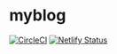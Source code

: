 # myblog

[![CircleCI](https://circleci.com/gh/tadashi0713/myblog.svg?style=svg&circle-token=4075bc0a11af1a7f69b9b6d87230b047dc52aec6)](https://circleci.com/gh/tadashi0713/myblog)
[![Netlify Status](https://api.netlify.com/api/v1/badges/7ae50abb-030c-4830-8f73-ac915898e7a8/deploy-status)](https://app.netlify.com/sites/lucid-brown-0c7618/deploys)
